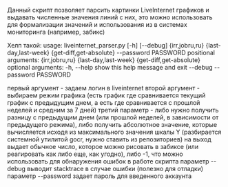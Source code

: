 Данный скрипт позволяет парсить картинки LiveInternet графиков и выдавать численные значения линий с них, это можно использовать для формализации значений и использования из в системах мониторинга (например, забикс)

Хелп такой: 
usage: liveinternet_parser.py [-h] [--debug] {irr,jobru,ru} {last-day,last-week} {get-diff,get-absolute} --password PASSWORD
positional arguments: 
  {irr,jobru,ru} 
  {last-day,last-week} 
  {get-diff,get-absolute}
optional arguments: 
  -h, 
  --help show this help message and exit 
  --debug 
  --password PASSWORD

первый аргумент - задаем логин в liveinternet второй аргумент - выбираем режим графика (есть график где сравнивается текущий график с предыдущим днем, а есть где сравнивается с прошлой неделей и средним за 7 дней) третий параметр - либо нужно получить разницу с предыдущим днем (или прошлой неделей, в зависимости от предыдущего режима), либо получить абсолютное значение, которые вычисляется исходя из максимального значения шкалы Y (разбирается системной утилитой gocr, нужно ставить из репозиториев)
на выход выдает обычное число, которое можно рисовать в забиксе (или реагировать как либо еще, как угодно), либо -1, что можно использовать для обнаружения ошибок в работе скрипта
параметр --debug выводит stacktrace в случае ошибки (полезно для отладки)
параметр --password задает пароль для введенного аккаунта
